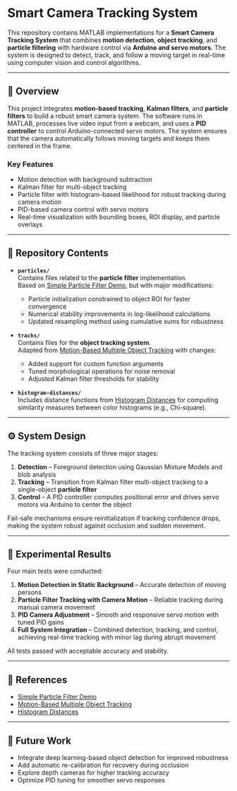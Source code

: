 # Smart Camera Tracking System

This repository contains MATLAB implementations for a **Smart Camera Tracking System** that combines **motion detection**, **object tracking**, and **particle filtering** with hardware control via **Arduino and servo motors**. The system is designed to detect, track, and follow a moving target in real-time using computer vision and control algorithms.

---

## 📖 Overview
This project integrates **motion-based tracking**, **Kalman filters**, and **particle filters** to build a robust smart camera system. The software runs in MATLAB, processes live video input from a webcam, and uses a **PID controller** to control Arduino-connected servo motors. The system ensures that the camera automatically follows moving targets and keeps them centered in the frame.  

### Key Features
- Motion detection with background subtraction  
- Kalman filter for multi-object tracking  
- Particle filter with histogram-based likelihood for robust tracking during camera motion  
- PID-based camera control with servo motors  
- Real-time visualization with bounding boxes, ROI display, and particle overlays  

---

## 📂 Repository Contents
- **`particles/`**  
  Contains files related to the **particle filter** implementation.  
  Based on [Simple Particle Filter Demo](https://www.mathworks.com/matlabcentral/fileexchange/33666-simple-particle-filter-demo), but with major modifications:
  - Particle initialization constrained to object ROI for faster convergence  
  - Numerical stability improvements in log-likelihood calculations  
  - Updated resampling method using cumulative sums for robustness  

- **`tracks/`**  
  Contains files for the **object tracking system**.  
  Adapted from [Motion-Based Multiple Object Tracking](https://www.mathworks.com/help/vision/ug/motion-based-multiple-object-tracking.html) with changes:
  - Added support for custom function arguments  
  - Tuned morphological operations for noise removal  
  - Adjusted Kalman filter thresholds for stability  

- **`histogram-distances/`**  
  Includes distance functions from [Histogram Distances](https://www.mathworks.com/matlabcentral/fileexchange/39275-histogram-distances) for computing similarity measures between color histograms (e.g., Chi-square).  

---

## ⚙️ System Design
The tracking system consists of three major stages:
1. **Detection** – Foreground detection using Gaussian Mixture Models and blob analysis  
2. **Tracking** – Transition from Kalman filter multi-object tracking to a single-object **particle filter**  
3. **Control** – A PID controller computes positional error and drives servo motors via Arduino to center the object  

Fail-safe mechanisms ensure reinitialization if tracking confidence drops, making the system robust against occlusion and sudden movement.

---

## 🧪 Experimental Results
Four main tests were conducted:
1. **Motion Detection in Static Background** – Accurate detection of moving persons  
2. **Particle Filter Tracking with Camera Motion** – Reliable tracking during manual camera movement  
3. **PID Camera Adjustment** – Smooth and responsive servo motion with tuned PID gains  
4. **Full System Integration** – Combined detection, tracking, and control, achieving real-time tracking with minor lag during abrupt movement  

All tests passed with acceptable accuracy and stability.  

---

## 🔗 References
- [Simple Particle Filter Demo](https://www.mathworks.com/matlabcentral/fileexchange/33666-simple-particle-filter-demo)  
- [Motion-Based Multiple Object Tracking](https://www.mathworks.com/help/vision/ug/motion-based-multiple-object-tracking.html)  
- [Histogram Distances](https://www.mathworks.com/matlabcentral/fileexchange/39275-histogram-distances)  

---

## 🚀 Future Work
- Integrate deep learning-based object detection for improved robustness  
- Add automatic re-calibration for recovery during occlusion  
- Explore depth cameras for higher tracking accuracy  
- Optimize PID tuning for smoother servo responses  
